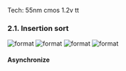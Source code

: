 Tech: 55nm cmos 1.2v tt 

### 2.1. Insertion sort
![format](https://github.com/BHa2R00/learn_introduction_to_algorithm/blob/main/result/20231210181538_496x458_scrot.png)
![format](https://github.com/BHa2R00/learn_introduction_to_algorithm/blob/main/result/20231225204911_1285x465_scrot.png)
![format](https://github.com/BHa2R00/learn_introduction_to_algorithm/blob/main/result/20231225210049_1541x370_scrot.png)
![format](https://github.com/BHa2R00/learn_introduction_to_algorithm/blob/main/result/20231210154952_861x772_scrot.png)

#### Asynchronize
